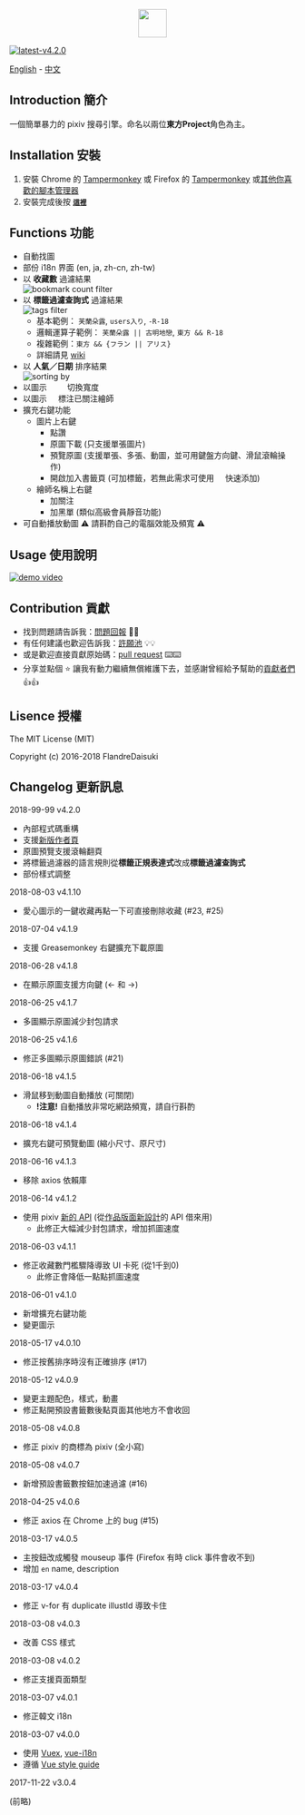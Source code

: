 <p align="center"><a href="https://github.com/FlandreDaisuki/Patchouli" target="_blank"><img width="50"src="https://i.imgur.com/VwoYc5w.png"></a></p>

[![latest-v4.2.0](https://img.shields.io/badge/latest-v4.2.0-blue.svg)](#)

[English](https://github.com/FlandreDaisuki/Patchouli/blob/master/README.en.md) - [中文](https://github.com/FlandreDaisuki/Patchouli/blob/master/README.md)

## Introduction 簡介

一個簡單暴力的 pixiv 搜尋引擎。命名以兩位**東方Project**角色為主。

## Installation 安裝

1. 安裝 Chrome 的 [Tampermonkey](https://chrome.google.com/webstore/detail/tampermonkey/dhdgffkkebhmkfjojejmpbldmpobfkfo) 或 Firefox 的 [Tampermonkey](https://addons.mozilla.org/zh-TW/firefox/addon/tampermonkey/) 或[其他你喜歡的腳本管理器](https://greasyfork.org/help/installing-user-scripts)
2. 安裝完成後按 [**`這裡`**](https://rawgit.com/FlandreDaisuki/Patchouli/master/dist/patchouli.user.js)

## Functions 功能

- 自動找圖
- 部份 i18n 界面 (en, ja, zh-cn, zh-tw)
- 以 **收藏數** 過濾結果<br>
  ![bookmark count filter](https://rawgit.com/FlandreDaisuki/Patchouli/master/assets/bookmark-count-filter.png)
- 以 **標籤過濾查詢式** 過濾結果<br>
  ![tags filter](https://rawgit.com/FlandreDaisuki/Patchouli/master/assets/tags-filter.png)
   - 基本範例： `芙蘭朵露`, `users入り`, `-R-18`
   - 邏輯運算子範例： `芙蘭朵露 || 古明地戀`, `東方 && R-18`
   - 複雜範例：`東方 && {フラン || アリス}`
   - 詳細請見 [wiki](https://github.com/FlandreDaisuki/Patchouli/wiki/Tag-Filter-Query-Usage)
- 以 **人氣／日期** 排序結果<br>
  ![sorting by](https://rawgit.com/FlandreDaisuki/Patchouli/master/assets/sorting-by.png)
- 以圖示 <img src="https://rawgit.com/FlandreDaisuki/Patchouli/master/assets/fas-compress.svg" width="12"> <img src="https://rawgit.com/FlandreDaisuki/Patchouli/master/assets/fas-expand.svg" width="12"> 切換寬度
- 以圖示 <img src="https://rawgit.com/FlandreDaisuki/Patchouli/master/assets/fas-rss.svg" width="12"> 標注已關注繪師
- 擴充右鍵功能
   - 圖片上右鍵
      - 點讚
      - 原圖下載 (只支援單張圖片)
      - 預覽原圖 (支援單張、多張、動圖，並可用鍵盤方向鍵、滑鼠滾輪操作)
      - 開啟加入書籤頁 (可加標籤，若無此需求可使用 <img src="https://rawgit.com/FlandreDaisuki/Patchouli/master/assets/bookmark-heart-off.svg" width="12"> 快速添加)
   - 繪師名稱上右鍵
      - 加關注
      - 加黑單 (類似高級會員靜音功能)
- 可自動播放動圖 ⚠️ 請斟酌自己的電腦效能及頻寬 ⚠️

## Usage 使用說明

[![demo video](https://img.youtube.com/vi/zIoCwdpZr0M/0.jpg)](https://www.youtube.com/watch?v=zIoCwdpZr0M)

## Contribution 貢獻

- 找到問題請告訴我：[問題回報](https://github.com/FlandreDaisuki/Patchouli/issues/new?template=Bug_report.md) 🐛🐛
- 有任何建議也歡迎告訴我：[許願池](https://github.com/FlandreDaisuki/Patchouli/issues/new?template=Feature_request.md) 💡💡
- 或是歡迎直接貢獻原始碼：[pull request](https://github.com/FlandreDaisuki/Patchouli/pulls) ⌨️⌨️
- 分享並點個 ⭐️ 讓我有動力繼續無償維護下去，並感謝曾經給予幫助的[貢獻者們](https://github.com/FlandreDaisuki/Patchouli/graphs/contributors) 👍👍

## Lisence 授權

The MIT License (MIT)

Copyright (c) 2016-2018 FlandreDaisuki

## Changelog 更新訊息

2018-99-99 v4.2.0

- 內部程式碼重構
- 支援[新版作者頁](https://www.pixiv.net/info.php?id=4704)
- 原圖預覽支援滾輪翻頁
- 將標籤過濾器的語言規則從**標籤正規表達式**改成**標籤過濾查詢式**
- 部份樣式調整

2018-08-03 v4.1.10

- 愛心圖示的一鍵收藏再點一下可直接刪除收藏 (#23, #25)

2018-07-04 v4.1.9

- 支援 Greasemonkey 右鍵擴充下載原圖

2018-06-28 v4.1.8

- 在顯示原圖支援方向鍵 (← 和 →)

2018-06-25 v4.1.7

- 多圖顯示原圖減少封包請求

2018-06-25 v4.1.6

- 修正多圖顯示原圖錯誤 (#21)

2018-06-18 v4.1.5

- 滑鼠移到動圖自動播放 (可關閉)
   - **!注意!** 自動播放非常吃網路頻寬，請自行斟酌

2018-06-18 v4.1.4

- 擴充右鍵可預覽動圖 (縮小尺寸、原尺寸)

2018-06-16 v4.1.3

- 移除 axios 依賴庫

2018-06-14 v4.1.2

- 使用 pixiv [新的 API](https://github.com/FlandreDaisuki/Patchouli/wiki/New-API) (從[作品版面新設計](https://www.pixiv.net/info.php?id=4653)的 API 借來用)
   - 此修正大幅減少封包請求，增加抓圖速度

2018-06-03 v4.1.1

- 修正收藏數門檻驟降導致 UI 卡死 (從1千到0)
   - 此修正會降低一點點抓圖速度

2018-06-01 v4.1.0

- 新增擴充右鍵功能
- 變更圖示

2018-05-17 v4.0.10

- 修正按舊排序時沒有正確排序 (#17)

2018-05-12 v4.0.9

- 變更主題配色，樣式，動畫
- 修正點開預設書籤數後點頁面其他地方不會收回

2018-05-08 v4.0.8

- 修正 pixiv 的商標為 pixiv (全小寫)

2018-05-08 v4.0.7

- 新增預設書籤數按鈕加速過濾 (#16)

2018-04-25 v4.0.6

- 修正 axios 在 Chrome 上的 bug (#15)

2018-03-17 v4.0.5

- 主按鈕改成觸發 mouseup 事件 (Firefox 有時 click 事件會收不到)
- 增加 `en` name, description

2018-03-17 v4.0.4

- 修正 v-for 有 duplicate illustId 導致卡住

2018-03-08 v4.0.3

- 改善 CSS 樣式

2018-03-08 v4.0.2

- 修正支援頁面類型

2018-03-07 v4.0.1

- 修正韓文 i18n

2018-03-07 v4.0.0

- 使用 [Vuex](https://github.com/vuejs/vuex), [vue-i18n](https://github.com/kazupon/vue-i18n)
- 遵循 [Vue style guide](https://vuejs.org/v2/style-guide/)

2017-11-22 v3.0.4

(前略)
